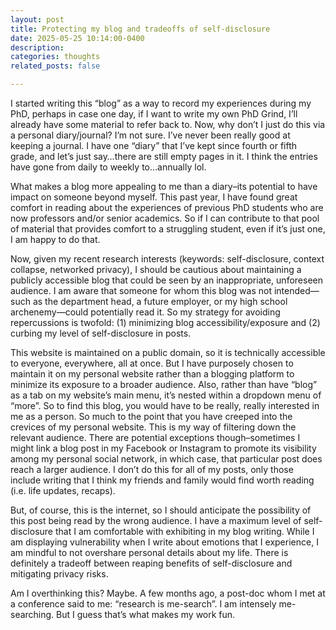 ```yaml
---
layout: post
title: Protecting my blog and tradeoffs of self-disclosure
date: 2025-05-25 10:14:00-0400
description: 
categories: thoughts
related_posts: false

---
```

I started writing this “blog” as a way to record my experiences during my PhD, perhaps in case one day, if I want to write my own PhD Grind, I’ll already have some material to refer back to. Now, why don’t I just do this via a personal diary/journal? I’m not sure. I’ve never been really good at keeping a journal. I have one “diary” that I’ve kept since fourth or fifth grade, and let’s just say…there are still empty pages in it. I think the entries have gone from daily to weekly to…annually lol.

What makes a blog more appealing to me than a diary–its potential to have impact on someone beyond myself. This past year, I have found great comfort in reading about the experiences of previous PhD students who are now professors and/or senior academics. So if I can contribute to that pool of material that provides comfort to a struggling student, even if it’s just one, I am happy to do that.

Now, given my recent research interests (keywords: self-disclosure, context collapse, networked privacy), I should be cautious about maintaining a publicly accessible blog that could be seen by an inappropriate, unforeseen audience. I am aware that someone for whom this blog was not intended—such as the department head, a future employer, or my high school archenemy—could potentially read it. So my strategy for avoiding repercussions is twofold: (1) minimizing blog accessibility/exposure and (2) curbing my level of self-disclosure in posts.

This website is maintained on a public domain, so it is technically accessible to everyone, everywhere, all at once. But I have purposely chosen to maintain it on my personal website rather than a blogging platform to minimize its exposure to a broader audience. Also, rather than have “blog” as a tab on my website’s main menu, it’s nested within a dropdown menu of “more”. So to find this blog, you would have to be really, really interested in me as a person. So much to the point that you have creeped into the crevices of my personal website. This is my way of filtering down the relevant audience. There are potential exceptions though–sometimes I might link a blog post in my Facebook or Instagram to promote its visibility among my personal social network, in which case, that particular post does reach a larger audience. I don’t do this for all of my posts, only those include writing that I think my friends and family would find worth reading (i.e. life updates, recaps). 

But, of course, this is the internet, so I should anticipate the possibility of this post being read by the wrong audience. I have a maximum level of self-disclosure that I am comfortable with exhibiting in my blog writing. While I am displaying vulnerability when I write about emotions that I experience, I am mindful to not overshare personal details about my life. There is definitely a tradeoff between reaping benefits of self-disclosure and mitigating privacy risks. 

Am I overthinking this? Maybe. A few months ago, a post-doc whom I met at a conference said to me: “research is me-search”. I am intensely me-searching. But I guess that’s what makes my work fun. 

